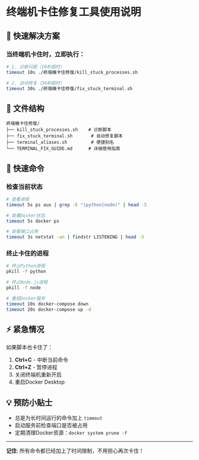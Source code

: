 # 终端机卡住修复工具使用说明

## 🚨 快速解决方案

### 当终端机卡住时，立即执行：

```bash
# 1. 诊断问题（10秒超时）
timeout 10s ./終端機卡住修復/kill_stuck_processes.sh

# 2. 自动修复（30秒超时）  
timeout 30s ./終端機卡住修復/fix_stuck_terminal.sh
```

## 📁 文件结构

```
終端機卡住修復/
├── kill_stuck_processes.sh    # 诊断脚本
├── fix_stuck_terminal.sh       # 自动修复脚本
├── terminal_aliases.sh         # 便捷别名
└── TERMINAL_FIX_GUIDE.md      # 详细使用指南
```

## 🔧 快速命令

### 检查当前状态
```bash
# 查看进程
timeout 5s ps aux | grep -E "(python|node)" | head -5

# 查看Docker状态
timeout 5s docker ps

# 查看端口占用
timeout 3s netstat -an | findstr LISTENING | head -5
```

### 终止卡住的进程
```bash
# 终止Python进程
pkill -f python

# 终止Node.js进程
pkill -f node

# 重启Docker服务
timeout 10s docker-compose down
timeout 20s docker-compose up -d
```

## ⚡ 紧急情况

如果脚本也卡住了：

1. **Ctrl+C** - 中断当前命令
2. **Ctrl+Z** - 暂停进程
3. 关闭终端机重新开启
4. 重启Docker Desktop

## 💡 预防小贴士

- 总是为长时间运行的命令加上 `timeout`
- 启动服务前检查端口是否被占用
- 定期清理Docker资源：`docker system prune -f`

---

**记住**: 所有命令都已经加上了时间限制，不用担心再次卡住！ 